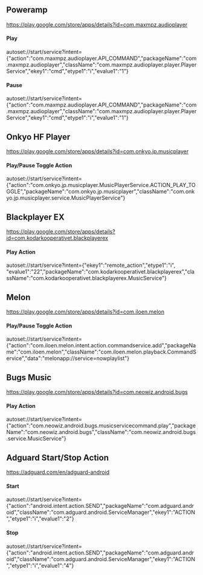 ## Poweramp
https://play.google.com/store/apps/details?id=com.maxmpz.audioplayer

#### Play

autoset://start/service?intent={"action":"com.maxmpz.audioplayer.API_COMMAND","packageName":"com.maxmpz.audioplayer","className":"com.maxmpz.audioplayer.player.PlayerService","ekey1":"cmd","etype1":"i","evalue1":"1"}

#### Pause

autoset://start/service?intent={"action":"com.maxmpz.audioplayer.API_COMMAND","packageName":"com.maxmpz.audioplayer","className":"com.maxmpz.audioplayer.player.PlayerService","ekey1":"cmd","etype1":"i","evalue1":"1"}


## Onkyo HF Player
https://play.google.com/store/apps/details?id=com.onkyo.jp.musicplayer

#### Play/Pause Toggle Action

autoset://start/service?intent={"action":"com.onkyo.jp.musicplayer.MusicPlayerService.ACTION_PLAY_TOGGLE","packageName":"com.onkyo.jp.musicplayer","className":"com.onkyo.jp.musicplayer.service.MusicPlayerService"}


## Blackplayer EX
https://play.google.com/store/apps/details?id=com.kodarkooperativet.blackplayerex

#### Play Action

autoset://start/service?intent={"ekey1":"remote_action","etype1":"i", "evalue1":"22","packageName":"com.kodarkooperativet.blackplayerex","className":"com.kodarkooperativet.blackplayerex.MusicService"}


## Melon 
https://play.google.com/store/apps/details?id=com.iloen.melon

#### Play/Pause Toggle Action

autoset://start/service?intent={"action":"com.iloen.melon.intent.action.commandservice.add","packageName":"com.iloen.melon","className":"com.iloen.melon.playback.CommandService","data":"melonapp://service=nowplaylist"}


## Bugs Music
https://play.google.com/store/apps/details?id=com.neowiz.android.bugs

#### Play Action

autoset://start/service?intent={"action":"com.neowiz.android.bugs.musicservicecommand.play","packageName":"com.neowiz.android.bugs","className":"com.neowiz.android.bugs.service.MusicService"}


## Adguard Start/Stop Action
https://adguard.com/en/adguard-android

#### Start

autoset://start/service?intent={"action":"android.intent.action.SEND","packageName":"com.adguard.android","className":"com.adguard.android.ServiceManager","ekey1":"ACTION","etype1":"i","evalue1":"2"}

#### Stop

autoset://start/service?intent={"action":"android.intent.action.SEND","packageName":"com.adguard.android","className":"com.adguard.android.ServiceManager","ekey1":"ACTION","etype1":"i","evalue1":"4"}





